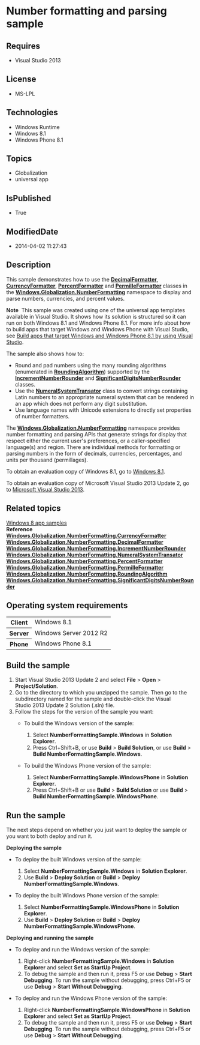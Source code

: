 # Number formatting and parsing sample
## Requires
* Visual Studio 2013
## License
* MS-LPL
## Technologies
* Windows Runtime
* Windows 8.1
* Windows Phone 8.1
## Topics
* Globalization
* universal app
## IsPublished
* True
## ModifiedDate
* 2014-04-02 11:27:43
## Description

<div id="mainSection">
<p>This sample demonstrates how to use the <a href="http://msdn.microsoft.com/library/windows/apps/br226068">
<b>DecimalFormatter</b></a>, <a href="http://msdn.microsoft.com/library/windows/apps/br206883">
<b>CurrencyFormatter</b></a>, <a href="http://msdn.microsoft.com/library/windows/apps/br226101">
<b>PercentFormatter</b></a> and <a href="http://msdn.microsoft.com/library/windows/apps/br226119">
<b>PermilleFormatter</b></a> classes in the <a href="http://msdn.microsoft.com/library/windows/apps/br226136">
<b>Windows.Globalization.NumberFormatting</b></a> namespace to display and parse numbers, currencies, and percent values.
</p>
<p class="note"><b>Note</b>&nbsp;&nbsp;This sample was created using one of the universal app templates available in Visual Studio. It shows how its solution is structured so it can run on both Windows&nbsp;8.1 and Windows Phone 8.1. For more info about how to build apps
 that target Windows and Windows Phone with Visual Studio, see <a href="http://msdn.microsoft.com/library/windows/apps/dn609832">
Build apps that target Windows and Windows Phone 8.1 by using Visual Studio</a>.</p>
<p></p>
<p>The sample also shows how to:</p>
<ul>
<li>Round and pad numbers using the many rounding algorithms (enumerated in <a href="http://msdn.microsoft.com/library/windows/apps/dn278791">
<b>RoundingAlgorithm</b></a>) supported by the <a href="http://msdn.microsoft.com/library/windows/apps/dn278487">
<b>IncrementNumberRounder</b></a> and <a href="http://msdn.microsoft.com/library/windows/apps/dn278794">
<b>SignificantDigitsNumberRounder</b></a> classes. </li><li>Use the <a href="http://msdn.microsoft.com/library/windows/apps/dn278744"><b>NumeralSystemTransator</b></a> class to convert strings containing Latin numbers to an appropriate numeral system that can be rendered in an app which does not perform any digit
 substitution. </li><li>Use language names with Unicode extensions to directly set properties of number formatters.
</li></ul>
<p></p>
<p>The <a href="http://msdn.microsoft.com/library/windows/apps/br226136"><b>Windows.Globalization.NumberFormatting</b></a> namespace provides number formatting and parsing APIs that generate strings for display that respect either the current user's preferences,
 or a caller-specified language(s) and region. There are individual methods for formatting or parsing numbers in the form of decimals, currencies, percentages, and units per thousand (permillages).</p>
<p>To obtain an evaluation copy of Windows&nbsp;8.1, go to <a href="http://go.microsoft.com/fwlink/p/?linkid=301696">
Windows&nbsp;8.1</a>.</p>
<p>To obtain an evaluation copy of Microsoft Visual Studio&nbsp;2013 Update&nbsp;2, go to <a href="http://go.microsoft.com/fwlink/p/?linkid=301697">
Microsoft Visual Studio&nbsp;2013</a>.</p>
<h2><a id="related_topics"></a>Related topics</h2>
<dl><dt><a href="http://go.microsoft.com/fwlink/p/?LinkID=227694">Windows 8 app samples</a>
</dt><dt><b>Reference</b> </dt><dt><a href="http://msdn.microsoft.com/library/windows/apps/br206883"><b>Windows.Globalization.NumberFormatting.CurrencyFormatter</b></a>
</dt><dt><a href="http://msdn.microsoft.com/library/windows/apps/br226068"><b>Windows.Globalization.NumberFormatting.DecimalFormatter</b></a>
</dt><dt><a href="http://msdn.microsoft.com/library/windows/apps/dn278487"><b>Windows.Globalization.NumberFormatting.IncrementNumberRounder</b></a>
</dt><dt><a href="http://msdn.microsoft.com/library/windows/apps/dn278744"><b>Windows.Globalization.NumberFormatting.NumeralSystemTransator</b></a>
</dt><dt><a href="http://msdn.microsoft.com/library/windows/apps/br226101"><b>Windows.Globalization.NumberFormatting.PercentFormatter</b></a>
</dt><dt><a href="http://msdn.microsoft.com/library/windows/apps/br226119"><b>Windows.Globalization.NumberFormatting.PermilleFormatter</b></a>
</dt><dt><a href="http://msdn.microsoft.com/library/windows/apps/dn278791"><b>Windows.Globalization.NumberFormatting.RoundingAlgorithm</b></a>
</dt><dt><a href="http://msdn.microsoft.com/library/windows/apps/dn278794"><b>Windows.Globalization.NumberFormatting.SignificantDigitsNumberRounder</b></a>
</dt></dl>
<h2>Operating system requirements</h2>
<table>
<tbody>
<tr>
<th>Client</th>
<td><dt>Windows&nbsp;8.1 </dt></td>
</tr>
<tr>
<th>Server</th>
<td><dt>Windows Server&nbsp;2012&nbsp;R2 </dt></td>
</tr>
<tr>
<th>Phone</th>
<td><dt>Windows Phone 8.1 </dt></td>
</tr>
</tbody>
</table>
<h2>Build the sample</h2>
<p></p>
<ol>
<li>Start Visual Studio&nbsp;2013 Update&nbsp;2 and select <b>File</b> &gt; <b>Open</b> &gt;
<b>Project/Solution</b>. </li><li>Go to the directory to which you unzipped the sample. Then go to the subdirectory named for the sample and double-click the Visual Studio&nbsp;2013 Update&nbsp;2 Solution (.sln) file.
</li><li>Follow the steps for the version of the sample you want:
<ul>
<li>
<p>To build the Windows version of the sample:</p>
<ol>
<li>Select <b>NumberFormattingSample.Windows</b> in <b>Solution Explorer</b>. </li><li>Press Ctrl&#43;Shift&#43;B, or use <b>Build</b> &gt; <b>Build Solution</b>, or use <b>
Build</b> &gt; <b>Build NumberFormattingSample.Windows</b>. </li></ol>
</li><li>
<p>To build the Windows Phone version of the sample:</p>
<ol>
<li>Select <b>NumberFormattingSample.WindowsPhone</b> in <b>Solution Explorer</b>.
</li><li>Press Ctrl&#43;Shift&#43;B or use <b>Build</b> &gt; <b>Build Solution</b> or use <b>Build</b> &gt;
<b>Build NumberFormattingSample.WindowsPhone</b>. </li></ol>
</li></ul>
</li></ol>
<p></p>
<h2>Run the sample</h2>
<p>The next steps depend on whether you just want to deploy the sample or you want to both deploy and run it.</p>
<p><b>Deploying the sample</b></p>
<ul>
<li>
<p>To deploy the built Windows version of the sample:</p>
<ol>
<li>Select <b>NumberFormattingSample.Windows</b> in <b>Solution Explorer</b>. </li><li>Use <b>Build</b> &gt; <b>Deploy Solution</b> or <b>Build</b> &gt; <b>Deploy NumberFormattingSample.Windows</b>.
</li></ol>
</li><li>
<p>To deploy the built Windows Phone version of the sample:</p>
<ol>
<li>Select <b>NumberFormattingSample.WindowsPhone</b> in <b>Solution Explorer</b>.
</li><li>Use <b>Build</b> &gt; <b>Deploy Solution</b> or <b>Build</b> &gt; <b>Deploy NumberFormattingSample.WindowsPhone</b>.
</li></ol>
</li></ul>
<p><b>Deploying and running the sample</b></p>
<ul>
<li>
<p>To deploy and run the Windows version of the sample:</p>
<ol>
<li>Right-click <b>NumberFormattingSample.Windows</b> in <b>Solution Explorer</b> and select
<b>Set as StartUp Project</b>. </li><li>To debug the sample and then run it, press F5 or use <b>Debug</b> &gt; <b>Start Debugging</b>. To run the sample without debugging, press Ctrl&#43;F5 or use
<b>Debug</b> &gt; <b>Start Without Debugging</b>. </li></ol>
</li><li>
<p>To deploy and run the Windows Phone version of the sample:</p>
<ol>
<li>Right-click <b>NumberFormattingSample.WindowsPhone</b> in <b>Solution Explorer</b> and select
<b>Set as StartUp Project</b>. </li><li>To debug the sample and then run it, press F5 or use <b>Debug</b> &gt; <b>Start Debugging</b>. To run the sample without debugging, press Ctrl&#43;F5 or use
<b>Debug</b> &gt; <b>Start Without Debugging</b>. </li></ol>
</li></ul>
</div>
